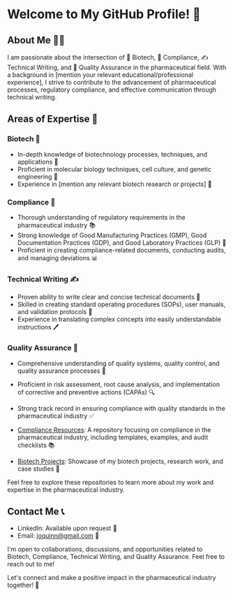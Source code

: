 # Welcome to My GitHub Profile! 👋

## About Me 🧑‍💼
I am passionate about the intersection of 🧬 Biotech, 📜 Compliance, ✍️ Technical Writing, and 🧪 Quality Assurance in the pharmaceutical field. With a background in [mention your relevant educational/professional experience], I strive to contribute to the advancement of pharmaceutical processes, regulatory compliance, and effective communication through technical writing.

## Areas of Expertise 🌟

### Biotech 🧪
- In-depth knowledge of biotechnology processes, techniques, and applications 🧬
- Proficient in molecular biology techniques, cell culture, and genetic engineering 🧫
- Experience in [mention any relevant biotech research or projects] 🧪

### Compliance 📜
- Thorough understanding of regulatory requirements in the pharmaceutical industry 📚
- Strong knowledge of Good Manufacturing Practices (GMP), Good Documentation Practices (GDP), and Good Laboratory Practices (GLP) 📝
- Proficient in creating compliance-related documents, conducting audits, and managing deviations 📊

### Technical Writing ✍️
- Proven ability to write clear and concise technical documents 📑
- Skilled in creating standard operating procedures (SOPs), user manuals, and validation protocols 📝
- Experience in translating complex concepts into easily understandable instructions 🖊

### Quality Assurance 🧪
- Comprehensive understanding of quality systems, quality control, and quality assurance processes 🧪
- Proficient in risk assessment, root cause analysis, and implementation of corrective and preventive actions (CAPAs) 🔍
- Strong track record in ensuring compliance with quality standards in the pharmaceutical industry ✅
  
- [Compliance Resources](https://github.com/zyonasan/angiogenesis-analyzer): A repository focusing on compliance in the pharmaceutical industry, including templates, examples, and audit checklists 📚
- [Biotech Projects](https://github.com/zyonasan/DL4MolecularGraph): Showcase of my biotech projects, research work, and case studies 🧬

  
Feel free to explore these repositories to learn more about my work and expertise in the pharmaceutical industry.

## Contact Me 📞
- LinkedIn: Available upon request 💼
- Email: [joquinn@gmail.com](mailto:your-email@example.com) 📧

I'm open to collaborations, discussions, and opportunities related to Biotech, Compliance, Technical Writing, and Quality Assurance. Feel free to reach out to me!

Let's connect and make a positive impact in the pharmaceutical industry together! 🌟
